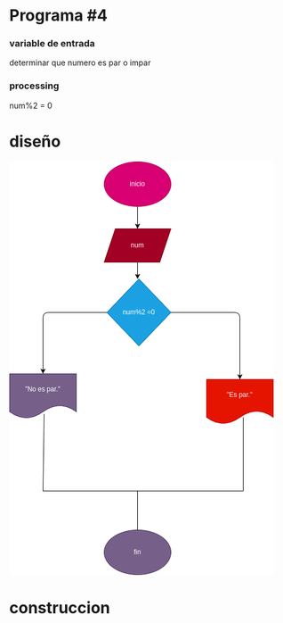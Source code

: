 # Programa #4
### variable de entrada 
determinar que numero es par o impar

### processing
num%2 = 0


# diseño 
![Diagrama de flujo](diagrama.png "diagrama de flujo")
# construccion 